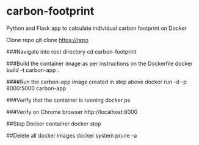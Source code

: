 # carbon-footprint
Python and Flask app to calculate individual carbon footprint on Docker

Clone repo 
git clone <https://repo> 

###Navigate into root directory
cd carbon-footprint

###Build the container image as per instructions on the Dockerfile
docker build -t carbon-app . 


####Run the carbon-app image created in step above
docker run -d -p 8000:5000 carbon-app


###Verify that the container is running
docker ps

###Verify on Chrome browser
http://localhost:8000

##Stop Docker container
docker stop <container ID>

##Delete all docker images
docker system prune -a 

